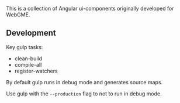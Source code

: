 This is a collection of Angular ui-components originally developed for WebGME.

## Development

Key gulp tasks:

- clean-build
- compile-all
- register-watchers

By default gulp runs in debug mode and generates source maps.

Use gulp with the `--production` flag to not to run in debug mode.